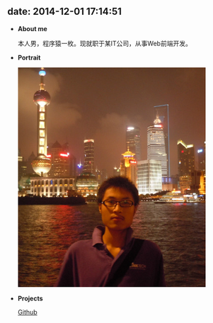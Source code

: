 date: 2014-12-01 17:14:51
---
* __About me__

  本人男，程序猿一枚。现就职于某IT公司，从事Web前端开发。

* __Portrait__

  ![](/imgs/portrait.png)

* __Projects__

  [Github](https://github.com/zq210wl)